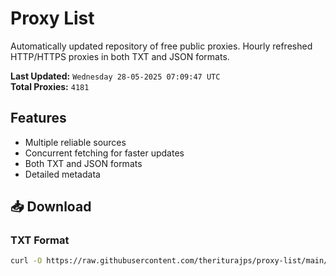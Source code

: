 # Proxy List

Automatically updated repository of free public proxies. Hourly refreshed HTTP/HTTPS proxies in both TXT and JSON formats.

**Last Updated:** `Wednesday 28-05-2025 07:09:47 UTC`  
**Total Proxies:** `4181`

## Features
- Multiple reliable sources
- Concurrent fetching for faster updates
- Both TXT and JSON formats
- Detailed metadata

## 📥 Download

### TXT Format
```bash
curl -O https://raw.githubusercontent.com/theriturajps/proxy-list/main/proxies.txt